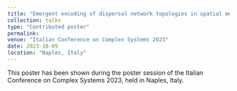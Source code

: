 ```yaml
---
title: "Emergent encoding of dispersal network topologies in spatial metapopulation models"
collection: talks
type: "Contributed poster"
permalink:
venue: "Italian Conference on Complex Systems 2023"
date: 2023-10-09
location: "Naples, Italy"
---
```


This poster has been shown during the poster session of the Italian Conference on Complex Systems 2023, held in Naples, Italy.